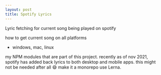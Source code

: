 ```yaml
---
layout: post
title: Spotify Lyrics
---
```


Lyric fetching for current song being played on spotify

how to get current song on all platforms

- windows, mac, linux

my NPM modules that are part of this project.
recently as of nov 2021, spotify has added back lyrics to both desktop and mobile apps. this might not be needed after all :smile:
make it a monorepo use Lerna.
